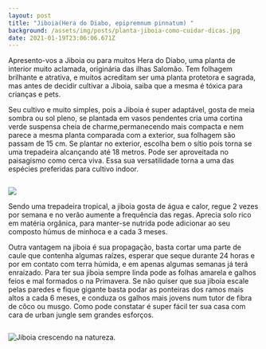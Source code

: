 ```yaml
---
layout: post
title: "Jiboia(Hera do Diabo, epipremnum pinnatum) "
background: /assets/img/posts/planta-jiboia-como-cuidar-dicas.jpg
date: 2021-01-19T23:06:06.671Z
---
```

Apresento-vos a Jiboia ou para muitos Hera do Diabo, uma planta de interior muito aclamada, originária das ilhas Salomão. 
Tem folhagem brilhante e atrativa, e muitos acreditam ser uma planta protetora e sagrada, mas antes de decidir cultivar a Jiboia, saiba que a mesma é tóxica para crianças e pets. 

Seu cultivo e muito simples, pois a Jiboia é super adaptável, gosta de meia sombra ou sol pleno, se plantada em vasos pendentes cria uma cortina verde suspensa cheia de charme,permanecendo mais compacta e nem parece a mesma planta comparada com a exterior, sua folhagem são passam de 15 cm. Se plantar no exterior, escolha bem o sítio pois torna se uma trepadeira alcançando até 18 metros. Pode ser aproveitada no paisagismo como cerca viva. Essa sua versatilidade torna a uma das espécies preferidas para cultivo indoor.

![]()



![](https://images.unsplash.com/photo-1599854672294-40fffa17e22f?ixid=MXwxMjA3fDB8MHxwcm9maWxlLXBhZ2V8MTF8fHxlbnwwfHx8&ixlib=rb-1.2.1&w=1000&q=80)

Sendo uma trepadeira tropical, a jiboia gosta de água e calor, regue 2 vezes por semana e no verão aumente a frequência das regas. Aprecia solo rico em matéria orgânica, para manter-se nutrida pode adicionar ao seu composto húmus de minhoca e a cada 3 meses. 

Outra vantagem na jiboia é sua propagação, basta cortar uma parte de caule que contenha algumas raízes, esperar que seque durante 24 horas e por em contato com terra húmida, e em apenas algumas semanas já terá enraizado. Para ter sua jiboia sempre linda pode as folhas amarela e galhos feios e mal formados o na Primavera. 
Se não quiser que sua jiboia escale pelas paredes e fique gigante basta podar as ponteiras dos ramos mais altos a cada 6 meses, e conduza os galhos mais jovens num tutor de fibra de côco ou musgo. 
Como pode constatar é super fácil ter sua casa com cara de urban jungle sem grandes esforços. 

![]()

![](https://encrypted-tbn0.gstatic.com/images?q=tbn:ANd9GcS2-osVEnecWW2uJFiOSH0SCCPL-FjelW6WyA&usqp=CAU "Jiboia crescendo na natureza.")